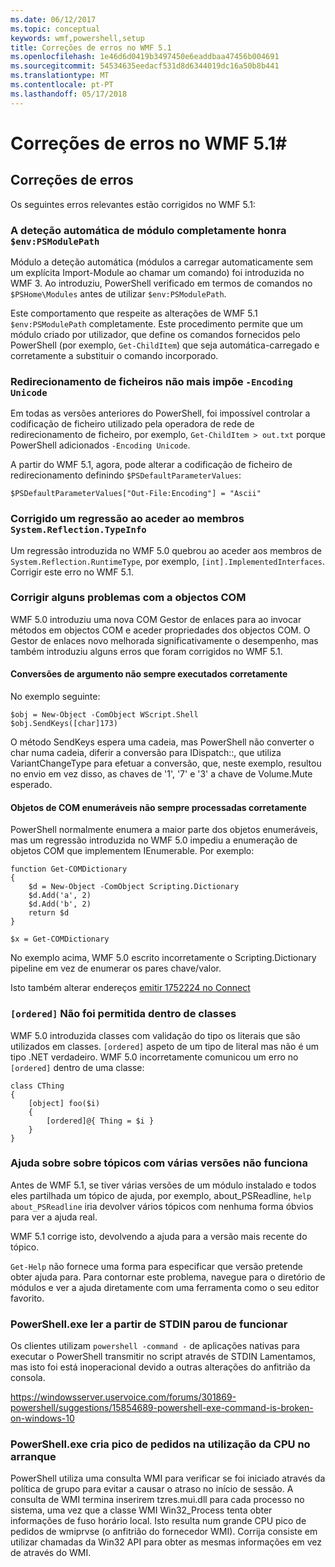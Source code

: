 ```yaml
---
ms.date: 06/12/2017
ms.topic: conceptual
keywords: wmf,powershell,setup
title: Correções de erros no WMF 5.1
ms.openlocfilehash: 1e46d6d0419b3497450e6eaddbaa47456b004691
ms.sourcegitcommit: 54534635eedacf531d8d6344019dc16a50b8b441
ms.translationtype: MT
ms.contentlocale: pt-PT
ms.lasthandoff: 05/17/2018
---
```

# <a name="bug-fixes-in-wmf-51"></a>Correções de erros no WMF 5.1#

## <a name="bug-fixes"></a>Correções de erros ##

Os seguintes erros relevantes estão corrigidos no WMF 5.1:

### <a name="module-auto-discovery-fully-honors-envpsmodulepath"></a>A deteção automática de módulo completamente honra `$env:PSModulePath` ###

Módulo a deteção automática (módulos a carregar automaticamente sem um explícita Import-Module ao chamar um comando) foi introduzida no WMF 3.
Ao introduziu, PowerShell verificado em termos de comandos no `$PSHome\Modules` antes de utilizar `$env:PSModulePath`.

Este comportamento que respeite as alterações de WMF 5.1 `$env:PSModulePath` completamente.
Este procedimento permite que um módulo criado por utilizador, que define os comandos fornecidos pelo PowerShell (por exemplo, `Get-ChildItem`) que seja automática-carregado e corretamente a substituir o comando incorporado.

### <a name="file-redirection-no-longer-hard-codes--encoding-unicode"></a>Redirecionamento de ficheiros não mais impõe `-Encoding Unicode` ###

Em todas as versões anteriores do PowerShell, foi impossível controlar a codificação de ficheiro utilizado pela operadora de rede de redirecionamento de ficheiro, por exemplo, `Get-ChildItem > out.txt` porque PowerShell adicionados `-Encoding Unicode`.

A partir do WMF 5.1, agora, pode alterar a codificação de ficheiro de redirecionamento definindo `$PSDefaultParameterValues`:

```
$PSDefaultParameterValues["Out-File:Encoding"] = "Ascii"
```

### <a name="fixed-a-regression-in-accessing-members-of-systemreflectiontypeinfo"></a>Corrigido um regressão ao aceder ao membros `System.Reflection.TypeInfo` ###

Um regressão introduzida no WMF 5.0 quebrou ao aceder aos membros de `System.Reflection.RuntimeType`, por exemplo, `[int].ImplementedInterfaces`.
Corrigir este erro no WMF 5.1.


### <a name="fixed-some-issues-with-com-objects"></a>Corrigir alguns problemas com a objectos COM ###

WMF 5.0 introduziu uma nova COM Gestor de enlaces para ao invocar métodos em objectos COM e aceder propriedades dos objectos COM.
O Gestor de enlaces novo melhorada significativamente o desempenho, mas também introduziu alguns erros que foram corrigidos no WMF 5.1.

#### <a name="argument-conversions-were-not-always-performed-correctly"></a>Conversões de argumento não sempre executados corretamente ####

No exemplo seguinte:

```
$obj = New-Object -ComObject WScript.Shell
$obj.SendKeys([char]173)
```

O método SendKeys espera uma cadeia, mas PowerShell não converter o char numa cadeia, diferir a conversão para IDispatch::, que utiliza VariantChangeType para efetuar a conversão, que, neste exemplo, resultou no envio em vez disso, as chaves de '1', '7' e '3' a chave de Volume.Mute esperado.

#### <a name="enumerable-com-objects-not-always-handled-correctly"></a>Objetos de COM enumeráveis não sempre processadas corretamente ####

PowerShell normalmente enumera a maior parte dos objetos enumeráveis, mas um regressão introduzida no WMF 5.0 impediu a enumeração de objetos COM que implementem IEnumerable.  Por exemplo:

```
function Get-COMDictionary
{
    $d = New-Object -ComObject Scripting.Dictionary
    $d.Add('a', 2)
    $d.Add('b', 2)
    return $d
}

$x = Get-COMDictionary
```

No exemplo acima, WMF 5.0 escrito incorretamente o Scripting.Dictionary pipeline em vez de enumerar os pares chave/valor.

Isto também alterar endereços [emitir 1752224 no Connect](https://connect.microsoft.com/PowerShell/feedback/details/1752224)

### <a name="ordered-was-not-allowed-inside-classes"></a>`[ordered]` Não foi permitida dentro de classes ###

WMF 5.0 introduzida classes com validação do tipo os literais que são utilizados em classes.
`[ordered]` aspeto de um tipo de literal mas não é um tipo .NET verdadeiro.
WMF 5.0 incorretamente comunicou um erro no `[ordered]` dentro de uma classe:

```
class CThing
{
    [object] foo($i)
    {
        [ordered]@{ Thing = $i }
    }
}
```


### <a name="help-on-about-topics-with-multiple-versions-does-not-work"></a>Ajuda sobre sobre tópicos com várias versões não funciona ###

Antes de WMF 5.1, se tiver várias versões de um módulo instalado e todos eles partilhada um tópico de ajuda, por exemplo, about_PSReadline, `help about_PSReadline` iria devolver vários tópicos com nenhuma forma óbvios para ver a ajuda real.

WMF 5.1 corrige isto, devolvendo a ajuda para a versão mais recente do tópico.

`Get-Help` não fornece uma forma para especificar que versão pretende obter ajuda para.
Para contornar este problema, navegue para o diretório de módulos e ver a ajuda diretamente com uma ferramenta como o seu editor favorito.

### <a name="powershellexe-reading-from-stdin-stopped-working"></a>PowerShell.exe ler a partir de STDIN parou de funcionar

Os clientes utilizam `powershell -command -` de aplicações nativas para executar o PowerShell transmitir no script através de STDIN Lamentamos, mas isto foi está inoperacional devido a outras alterações do anfitrião da consola.

https://windowsserver.uservoice.com/forums/301869-powershell/suggestions/15854689-powershell-exe-command-is-broken-on-windows-10

### <a name="powershellexe-creates-spike-in-cpu-usage-on-startup"></a>PowerShell.exe cria pico de pedidos na utilização da CPU no arranque

PowerShell utiliza uma consulta WMI para verificar se foi iniciado através da política de grupo para evitar a causar o atraso no início de sessão.
A consulta de WMI termina inserirem tzres.mui.dll para cada processo no sistema, uma vez que a classe WMI Win32_Process tenta obter informações de fuso horário local.
Isto resulta num grande CPU pico de pedidos de wmiprvse (o anfitrião do fornecedor WMI).
Corrija consiste em utilizar chamadas da Win32 API para obter as mesmas informações em vez de através do WMI.
